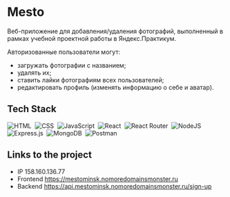 # Mesto

Веб-приложение для добавления/удаления фотографий, выполненный в рамках учебной проектной работы в Яндекс.Практикум.

Авторизованные пользователи могут:

- загружать фотографии с названием;
- удалять их;
- ставить лайки фотографиям всех пользователей;
- редактировать профиль (изменять информацию о себе и аватар).


## Tech Stack

![HTML](https://img.shields.io/badge/HTML5-E34F26?style=for-the-badge&logo=html5&logoColor=white)&nbsp;
![CSS](https://img.shields.io/badge/CSS3-1572B6?style=for-the-badge&logo=css3&logoColor=white)&nbsp;
![JavaScript](https://img.shields.io/badge/JavaScript-323330?style=for-the-badge&logo=javascript&logoColor=F7DF1E)&nbsp;
![React](https://img.shields.io/badge/react-%2320232a.svg?style=for-the-badge&logo=react&logoColor=%2361DAFB)&nbsp;
![React Router](https://img.shields.io/badge/React_Router-CA4245?style=for-the-badge&logo=react-router&logoColor=white)&nbsp;
![NodeJS](https://img.shields.io/badge/node.js-6DA55F?style=for-the-badge&logo=node.js&logoColor=white)&nbsp;
![Express.js](https://img.shields.io/badge/express.js-%23404d59.svg?style=for-the-badge&logo=express&logoColor=%2361DAFB)&nbsp;
![MongoDB](https://img.shields.io/badge/MongoDB-%234ea94b.svg?style=for-the-badge&logo=mongodb&logoColor=white)&nbsp;
![Postman](https://img.shields.io/badge/Postman-FF6C37?style=for-the-badge&logo=postman&logoColor=white)&nbsp;

## Links to the project

- IP 158.160.136.77
- Frontend https://mestominsk.nomoredomainsmonster.ru
- Backend https://api.mestominsk.nomoredomainsmonster.ru/sign-up
